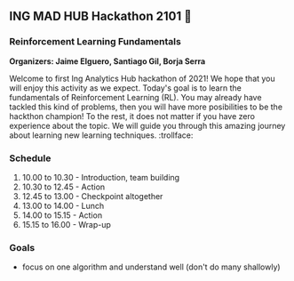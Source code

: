 ## ING MAD HUB Hackathon 2101 :space_invader:

### Reinforcement Learning Fundamentals

**Organizers: Jaime Elguero, Santiago Gil, Borja Serra**

Welcome to first Ing Analytics Hub hackathon of 2021! We hope that you will enjoy this activity as we expect. Today's goal is to learn the fundamentals of Reinforcement Learning (RL). You may already have tackled this kind of problems, then you will have more posibilities to be the hackthon champion! To the rest, it does not matter if you have zero experience about the topic. We will guide you through this amazing journey about learning new learning techniques. :trollface:

### Schedule

1. 10.00 to 10.30 - Introduction, team building
2. 10.30 to 12.45 - Action
3. 12.45 to 13.00 - Checkpoint altogether
3. 13.00 to 14.00 - Lunch
4. 14.00 to 15.15 - Action
5. 15.15 to 16.00 - Wrap-up

### Goals

- focus on one algorithm and understand well (don't do many shallowly)